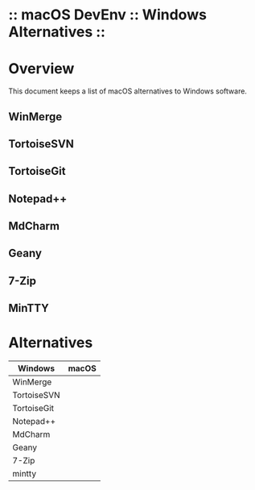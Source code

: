 ﻿:: macOS DevEnv :: Windows Alternatives ::
==========================================

# Overview

This document keeps a list of macOS alternatives to Windows software.

## WinMerge

## TortoiseSVN

## TortoiseGit

## Notepad++

## MdCharm

## Geany

## 7-Zip

## MinTTY

# Alternatives

| Windows     | macOS |
|-------------|-------|
| WinMerge    |       |
| TortoiseSVN |       |
| TortoiseGit |       |
| Notepad++   |       |
| MdCharm     |       |
| Geany       |       |
| 7-Zip       |       |
| mintty      |       |
